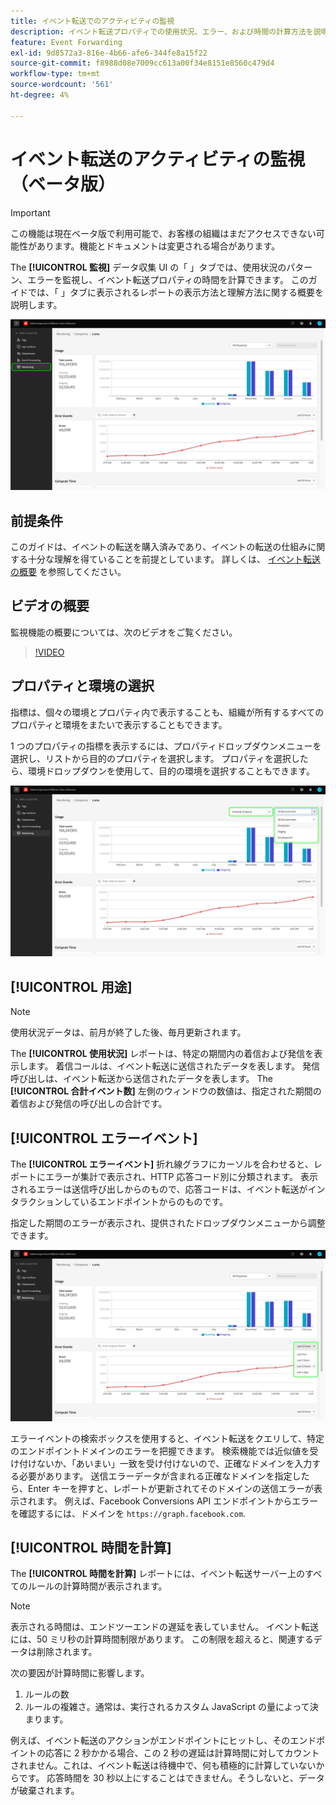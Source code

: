 ```yaml
---
title: イベント転送でのアクティビティの監視
description: イベント転送プロパティでの使用状況、エラー、および時間の計算方法を説明します。
feature: Event Forwarding
exl-id: 9d8572a3-816e-4b66-afe6-344fe8a15f22
source-git-commit: f8988d08e7009cc613a00f34e8151e8560c479d4
workflow-type: tm+mt
source-wordcount: '561'
ht-degree: 4%

---
```


# イベント転送のアクティビティの監視（ベータ版）

>[!IMPORTANT]
>
>この機能は現在ベータ版で利用可能で、お客様の組織はまだアクセスできない可能性があります。機能とドキュメントは変更される場合があります。

The **[!UICONTROL 監視]** データ収集 UI の「 」タブでは、使用状況のパターン、エラーを監視し、イベント転送プロパティの時間を計算できます。 このガイドでは、「 」タブに表示されるレポートの表示方法と理解方法に関する概要を説明します。

![データ収集 UI の「監視」タブを示す画像](../../images/ui/event-forwarding/monitoring/monitoring-tab.png)

## 前提条件

このガイドは、イベントの転送を購入済みであり、イベントの転送の仕組みに関する十分な理解を得ていることを前提としています。 詳しくは、 [イベント転送の概要](./overview.md) を参照してください。

## ビデオの概要

監視機能の概要については、次のビデオをご覧ください。

>[!VIDEO](https://video.tv.adobe.com/v/343999?quality=12&learn=on)

## プロパティと環境の選択

指標は、個々の環境とプロパティ内で表示することも、組織が所有するすべてのプロパティと環境をまたいで表示することもできます。

1 つのプロパティの指標を表示するには、プロパティドロップダウンメニューを選択し、リストから目的のプロパティを選択します。 プロパティを選択したら、環境ドロップダウンを使用して、目的の環境を選択することもできます。

![UI のプロパティ環境ドロップダウンメニューを示す画像](../../images/ui/event-forwarding/monitoring/property-environment.png)

## [!UICONTROL 用途]

>[!NOTE]
>
>使用状況データは、前月が終了した後、毎月更新されます。

The **[!UICONTROL 使用状況]** レポートは、特定の期間内の着信および発信を表示します。 着信コールは、イベント転送に送信されたデータを表します。 発信呼び出しは、イベント転送から送信されたデータを表します。 The **[!UICONTROL 合計イベント数]** 左側のウィンドウの数値は、指定された期間の着信および発信の呼び出しの合計です。

## [!UICONTROL エラーイベント]

The **[!UICONTROL エラーイベント]** 折れ線グラフにカーソルを合わせると、レポートにエラーが集計で表示され、HTTP 応答コード別に分類されます。 表示されるエラーは送信呼び出しからのもので、応答コードは、イベント転送がインタラクションしているエンドポイントからのものです。

指定した期間のエラーが表示され、提供されたドロップダウンメニューから調整できます。

![エラーイベントレポートの期間ドロップダウンメニューを示す画像](../../images/ui/event-forwarding/monitoring/error-time.png)

エラーイベントの検索ボックスを使用すると、イベント転送をクエリして、特定のエンドポイントドメインのエラーを把握できます。 検索機能では近似値を受け付けないか、「あいまい」一致を受け付けないので、正確なドメインを入力する必要があります。 送信エラーデータが含まれる正確なドメインを指定したら、Enter キーを押すと、レポートが更新されてそのドメインの送信エラーが表示されます。 例えば、Facebook Conversions API エンドポイントからエラーを確認するには、ドメインを `https://graph.facebook.com`.

## [!UICONTROL 時間を計算]

The **[!UICONTROL 時間を計算]** レポートには、イベント転送サーバー上のすべてのルールの計算時間が表示されます。

>[!NOTE]
>
>表示される時間は、エンドツーエンドの遅延を表していません。 イベント転送には、50 ミリ秒の計算時間制限があります。 この制限を超えると、関連するデータは削除されます。

次の要因が計算時間に影響します。

1. ルールの数
2. ルールの複雑さ。通常は、実行されるカスタム JavaScript の量によって決まります。

例えば、イベント転送のアクションがエンドポイントにヒットし、そのエンドポイントの応答に 2 秒かかる場合、この 2 秒の遅延は計算時間に対してカウントされません。これは、イベント転送は待機中で、何も積極的に計算していないからです。 応答時間を 30 秒以上にすることはできません。そうしないと、データが破棄されます。
